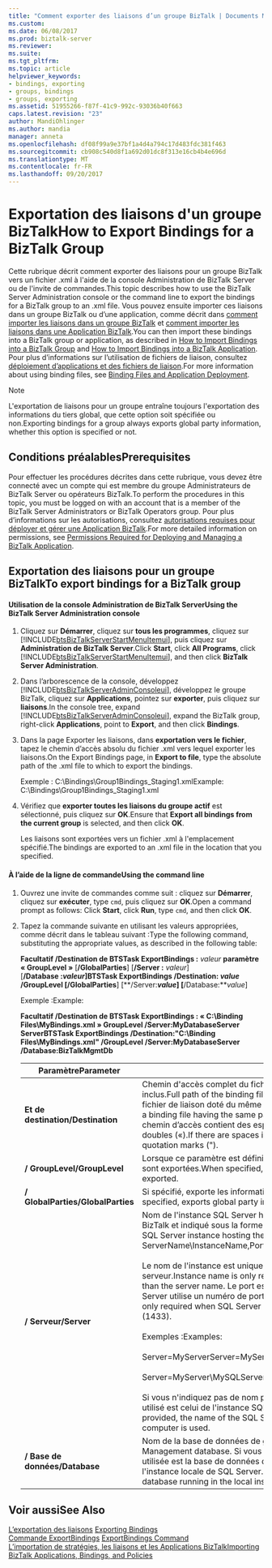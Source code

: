 ```yaml
---
title: "Comment exporter des liaisons d’un groupe BizTalk | Documents Microsoft"
ms.custom: 
ms.date: 06/08/2017
ms.prod: biztalk-server
ms.reviewer: 
ms.suite: 
ms.tgt_pltfrm: 
ms.topic: article
helpviewer_keywords:
- bindings, exporting
- groups, bindings
- groups, exporting
ms.assetid: 51955266-f87f-41c9-992c-93036b40f663
caps.latest.revision: "23"
author: MandiOhlinger
ms.author: mandia
manager: anneta
ms.openlocfilehash: df08f99a9e37bf1a4d4a794c17d483fdc381f463
ms.sourcegitcommit: cb908c540d8f1a692d01dc8f313e16cb4b4e696d
ms.translationtype: MT
ms.contentlocale: fr-FR
ms.lasthandoff: 09/20/2017
---
```

# <a name="how-to-export-bindings-for-a-biztalk-group"></a><span data-ttu-id="814df-102">Exportation des liaisons d'un groupe BizTalk</span><span class="sxs-lookup"><span data-stu-id="814df-102">How to Export Bindings for a BizTalk Group</span></span>
<span data-ttu-id="814df-103">Cette rubrique décrit comment exporter des liaisons pour un groupe BizTalk vers un fichier .xml à l'aide de la console Administration de BizTalk Server ou de l'invite de commandes.</span><span class="sxs-lookup"><span data-stu-id="814df-103">This topic describes how to use the BizTalk Server Administration console or the command line to export the bindings for a BizTalk group to an .xml file.</span></span> <span data-ttu-id="814df-104">Vous pouvez ensuite importer ces liaisons dans un groupe BizTalk ou d’une application, comme décrit dans [comment importer les liaisons dans un groupe BizTalk](../core/how-to-import-bindings-into-a-biztalk-group.md) et [comment importer les liaisons dans une Application BizTalk](../core/how-to-import-bindings-into-a-biztalk-application.md).</span><span class="sxs-lookup"><span data-stu-id="814df-104">You can then import these bindings into a BizTalk group or application, as described in [How to Import Bindings into a BizTalk Group](../core/how-to-import-bindings-into-a-biztalk-group.md) and [How to Import Bindings into a BizTalk Application](../core/how-to-import-bindings-into-a-biztalk-application.md).</span></span> <span data-ttu-id="814df-105">Pour plus d’informations sur l’utilisation de fichiers de liaison, consultez [déploiement d’applications et des fichiers de liaison](../core/binding-files-and-application-deployment.md).</span><span class="sxs-lookup"><span data-stu-id="814df-105">For more information about using binding files, see [Binding Files and Application Deployment](../core/binding-files-and-application-deployment.md).</span></span>  
  
> [!NOTE]
>  <span data-ttu-id="814df-106">L'exportation de liaisons pour un groupe entraîne toujours l'exportation des informations du tiers global, que cette option soit spécifiée ou non.</span><span class="sxs-lookup"><span data-stu-id="814df-106">Exporting bindings for a group always exports global party information, whether this option is specified or not.</span></span>  
  
## <a name="prerequisites"></a><span data-ttu-id="814df-107">Conditions préalables</span><span class="sxs-lookup"><span data-stu-id="814df-107">Prerequisites</span></span>  
 <span data-ttu-id="814df-108">Pour effectuer les procédures décrites dans cette rubrique, vous devez être connecté avec un compte qui est membre du groupe Administrateurs de BizTalk Server ou opérateurs BizTalk.</span><span class="sxs-lookup"><span data-stu-id="814df-108">To perform the procedures in this topic, you must be logged on with an account that is a member of the BizTalk Server Administrators or BizTalk Operators group.</span></span> <span data-ttu-id="814df-109">Pour plus d’informations sur les autorisations, consultez [autorisations requises pour déployer et gérer une Application BizTalk](../core/permissions-required-for-deploying-and-managing-a-biztalk-application.md).</span><span class="sxs-lookup"><span data-stu-id="814df-109">For more detailed information on permissions, see [Permissions Required for Deploying and Managing a BizTalk Application](../core/permissions-required-for-deploying-and-managing-a-biztalk-application.md).</span></span>  
  
## <a name="to-export-bindings-for-a-biztalk-group"></a><span data-ttu-id="814df-110">Exportation des liaisons pour un groupe BizTalk</span><span class="sxs-lookup"><span data-stu-id="814df-110">To export bindings for a BizTalk group</span></span>  
  
#### <a name="using-the-biztalk-server-administration-console"></a><span data-ttu-id="814df-111">Utilisation de la console Administration de BizTalk Server</span><span class="sxs-lookup"><span data-stu-id="814df-111">Using the BizTalk Server Administration console</span></span>  
  
1.  <span data-ttu-id="814df-112">Cliquez sur **Démarrer**, cliquez sur **tous les programmes**, cliquez sur [!INCLUDE[btsBizTalkServerStartMenuItemui](../includes/btsbiztalkserverstartmenuitemui-md.md)], puis cliquez sur **Administration de BizTalk Server**.</span><span class="sxs-lookup"><span data-stu-id="814df-112">Click **Start**, click **All Programs**, click [!INCLUDE[btsBizTalkServerStartMenuItemui](../includes/btsbiztalkserverstartmenuitemui-md.md)], and then click **BizTalk Server Administration**.</span></span>  
  
2.  <span data-ttu-id="814df-113">Dans l’arborescence de la console, développez [!INCLUDE[btsBizTalkServerAdminConsoleui](../includes/btsbiztalkserveradminconsoleui-md.md)], développez le groupe BizTalk, cliquez sur **Applications**, pointez sur **exporter**, puis cliquez sur **liaisons**.</span><span class="sxs-lookup"><span data-stu-id="814df-113">In the console tree, expand [!INCLUDE[btsBizTalkServerAdminConsoleui](../includes/btsbiztalkserveradminconsoleui-md.md)], expand the BizTalk group, right-click **Applications**, point to **Export**, and then click **Bindings**.</span></span>  
  
3.  <span data-ttu-id="814df-114">Dans la page Exporter les liaisons, dans **exportation vers le fichier**, tapez le chemin d’accès absolu du fichier .xml vers lequel exporter les liaisons.</span><span class="sxs-lookup"><span data-stu-id="814df-114">On the Export Bindings page, in **Export to file**, type the absolute path of the .xml file to which to export the bindings.</span></span>  
  
     <span data-ttu-id="814df-115">Exemple : C:\Bindings\Group1Bindings_Staging1.xml</span><span class="sxs-lookup"><span data-stu-id="814df-115">Example: C:\Bindings\Group1Bindings_Staging1.xml</span></span>  
  
4.  <span data-ttu-id="814df-116">Vérifiez que **exporter toutes les liaisons du groupe actif** est sélectionné, puis cliquez sur **OK**.</span><span class="sxs-lookup"><span data-stu-id="814df-116">Ensure that **Export all bindings from the current group** is selected, and then click **OK**.</span></span>  
  
     <span data-ttu-id="814df-117">Les liaisons sont exportées vers un fichier .xml à l'emplacement spécifié.</span><span class="sxs-lookup"><span data-stu-id="814df-117">The bindings are exported to an .xml file in the location that you specified.</span></span>  
  
#### <a name="using-the-command-line"></a><span data-ttu-id="814df-118">À l’aide de la ligne de commande</span><span class="sxs-lookup"><span data-stu-id="814df-118">Using the command line</span></span>  
  
1.  <span data-ttu-id="814df-119">Ouvrez une invite de commandes comme suit : cliquez sur **Démarrer**, cliquez sur **exécuter**, type `cmd`, puis cliquez sur **OK**.</span><span class="sxs-lookup"><span data-stu-id="814df-119">Open a command prompt as follows: Click **Start**, click **Run**, type `cmd`, and then click **OK**.</span></span>  
  
2.  <span data-ttu-id="814df-120">Tapez la commande suivante en utilisant les valeurs appropriées, comme décrit dans le tableau suivant :</span><span class="sxs-lookup"><span data-stu-id="814df-120">Type the following command, substituting the appropriate values, as described in the following table:</span></span>  
  
     <span data-ttu-id="814df-121">**Facultatif /Destination de BTSTask ExportBindings :** *valeur* **paramètre « GroupLevel »** [**/GlobalParties**] [**/Server :**  *valeur*] [**/Database :***valeur*]</span><span class="sxs-lookup"><span data-stu-id="814df-121">**BTSTask ExportBindings /Destination:** *value* **/GroupLevel** [**/GlobalParties**] [**/Server:***value*] [**/Database:***value*]</span></span>  
  
     <span data-ttu-id="814df-122">Exemple :</span><span class="sxs-lookup"><span data-stu-id="814df-122">Example:</span></span>  
  
     <span data-ttu-id="814df-123">**Facultatif /Destination de BTSTask ExportBindings : « C:\Binding Files\MyBindings.xml » GroupLevel /Server:MyDatabaseServer Server**</span><span class="sxs-lookup"><span data-stu-id="814df-123">**BTSTask ExportBindings /Destination:"C:\Binding Files\MyBindings.xml" /GroupLevel /Server:MyDatabaseServer /Database:BizTalkMgmtDb**</span></span>  
  
    |<span data-ttu-id="814df-124">Paramètre</span><span class="sxs-lookup"><span data-stu-id="814df-124">Parameter</span></span>|<span data-ttu-id="814df-125">Valeur</span><span class="sxs-lookup"><span data-stu-id="814df-125">Value</span></span>|  
    |---------------|-----------|  
    |<span data-ttu-id="814df-126">**Et de destination**</span><span class="sxs-lookup"><span data-stu-id="814df-126">**/Destination**</span></span>|<span data-ttu-id="814df-127">Chemin d'accès complet du fichier de liaison à créer, nom du fichier inclus.</span><span class="sxs-lookup"><span data-stu-id="814df-127">Full path of the binding file to create, including the file name.</span></span> <span data-ttu-id="814df-128">Si un fichier de liaison doté du même chemin d'accès existe déjà, il est remplacé.</span><span class="sxs-lookup"><span data-stu-id="814df-128">If a binding file having the same path already exists, it is overwritten.</span></span> <span data-ttu-id="814df-129">Si le chemin d’accès contient des espaces, vous devez le placer entre guillemets doubles («).</span><span class="sxs-lookup"><span data-stu-id="814df-129">If there are spaces in the path, you must enclose it in double quotation marks (").</span></span>|  
    |<span data-ttu-id="814df-130">**/ GroupLevel**</span><span class="sxs-lookup"><span data-stu-id="814df-130">**/GroupLevel**</span></span>|<span data-ttu-id="814df-131">Lorsque ce paramètre est défini, toutes les liaisons du groupe BizTalk actif sont exportées.</span><span class="sxs-lookup"><span data-stu-id="814df-131">When specified, all bindings in the current BizTalk group are exported.</span></span>|  
    |<span data-ttu-id="814df-132">**/ GlobalParties**</span><span class="sxs-lookup"><span data-stu-id="814df-132">**/GlobalParties**</span></span>|<span data-ttu-id="814df-133">Si spécifié, exporte les informations du tiers global pour le groupe.</span><span class="sxs-lookup"><span data-stu-id="814df-133">When specified, exports global party information for the group.</span></span>|  
    |<span data-ttu-id="814df-134">**/ Serveur**</span><span class="sxs-lookup"><span data-stu-id="814df-134">**/Server**</span></span>|<span data-ttu-id="814df-135">Nom de l'instance SQL Server hébergeant la base de données de gestion BizTalk et indiqué sous la forme NomServeur\NomInstance,Port.</span><span class="sxs-lookup"><span data-stu-id="814df-135">Name of the SQL Server instance hosting the BizTalk Management database, in the form ServerName\InstanceName,Port.</span></span><br /><br /> <span data-ttu-id="814df-136">Le nom de l'instance est uniquement requis lorsqu'il est différent du nom du serveur.</span><span class="sxs-lookup"><span data-stu-id="814df-136">Instance name is only required when the instance name is different than the server name.</span></span> <span data-ttu-id="814df-137">Le port est uniquement requis lorsque le serveur SQL Server utilise un numéro de port autre que celui par défaut (1433).</span><span class="sxs-lookup"><span data-stu-id="814df-137">Port is only required when SQL Server uses a port number other than the default (1433).</span></span><br /><br /> <span data-ttu-id="814df-138">Exemples :</span><span class="sxs-lookup"><span data-stu-id="814df-138">Examples:</span></span><br /><br /> <span data-ttu-id="814df-139">Server=MyServer</span><span class="sxs-lookup"><span data-stu-id="814df-139">Server=MyServer</span></span><br /><br /> <span data-ttu-id="814df-140">Server=MyServer\MySQLServer,1533</span><span class="sxs-lookup"><span data-stu-id="814df-140">Server=MyServer\MySQLServer,1533</span></span><br /><br /> <span data-ttu-id="814df-141">Si vous n'indiquez pas de nom pour l'instance SQL Server, le nom d'instance utilisé est celui de l'instance SQL Server exécutée sur l'ordinateur local.</span><span class="sxs-lookup"><span data-stu-id="814df-141">If not provided, the name of the SQL Server instance running on the local computer is used.</span></span>|  
    |<span data-ttu-id="814df-142">**/ Base de données**</span><span class="sxs-lookup"><span data-stu-id="814df-142">**/Database**</span></span>|<span data-ttu-id="814df-143">Nom de la base de données de gestion BizTalk.</span><span class="sxs-lookup"><span data-stu-id="814df-143">Name of the BizTalk Management database.</span></span> <span data-ttu-id="814df-144">Si vous ne l'indiquez pas, la base de données utilisée est la base de données de gestion BizTalk s'exécutant au sein de l'instance locale de SQL Server.</span><span class="sxs-lookup"><span data-stu-id="814df-144">If not specified, the BizTalk Management database running in the local instance of SQL Server is used.</span></span>|  
  
## <a name="see-also"></a><span data-ttu-id="814df-145">Voir aussi</span><span class="sxs-lookup"><span data-stu-id="814df-145">See Also</span></span>  
 <span data-ttu-id="814df-146">[L’exportation des liaisons](../core/exporting-bindings6.md) </span><span class="sxs-lookup"><span data-stu-id="814df-146">[Exporting Bindings](../core/exporting-bindings6.md) </span></span>  
 <span data-ttu-id="814df-147">[Commande ExportBindings](../core/exportbindings-command.md) </span><span class="sxs-lookup"><span data-stu-id="814df-147">[ExportBindings Command](../core/exportbindings-command.md) </span></span>  
 [<span data-ttu-id="814df-148">L’importation de stratégies, les liaisons et les Applications BizTalk</span><span class="sxs-lookup"><span data-stu-id="814df-148">Importing BizTalk Applications, Bindings, and Policies</span></span>](../core/importing-biztalk-applications-bindings-and-policies.md)